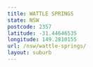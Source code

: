 ```yaml
---
title: WATTLE SPRINGS
state: NSW
postcode: 2357
latitude: -31.44646535
longitude: 149.2810155
url: /nsw/wattle-springs/
layout: suburb
---
```


